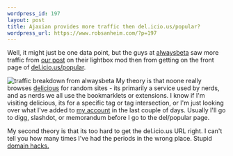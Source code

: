 ```yaml
--- 
wordpress_id: 197
layout: post
title: Ajaxian provides more traffic then del.icio.us/popular?
wordpress_url: https://www.robsanheim.com/?p=197
---
```

Well, it might just be one data point, but the guys at <a href="https://alwaysbeta.com">alwaysbeta</a> saw more traffic from <a href="https://ajaxian.com/archives/lightboxjs-with-moofx">our post</a> on their lightbox mod then from getting on the front page of <a href="https://del.icio.us/popular">del.icio.us/popular</a>.  

<img class="right" src='/wp-content/deliciouspopularpiechart.jpg' alt='traffic breakdown from alwaysbeta' />
My theory is that noone really browses <a href="https://del.icio.us/">delicious</a> for random sites - its primarily a service used by nerds, and as nerds we all use the bookmarklets or extensions.  I know if I'm visiting delicious, its for a specific tag or tag intersection, or I'm just looking over what I've added to <a href="del.icio.us/rsanheim">my account</a> in the last couple of days.  Usually I'll go to digg, slashdot, or memorandum before I go to the del/popular page.

My second theory is that its too hard to get the del.icio.us URL right.  I can't tell you how many times I've had the periods in the wrong place.  Stupid <a href="https://en.wikipedia.org/wiki/Domain_hack">domain hacks.</a>
